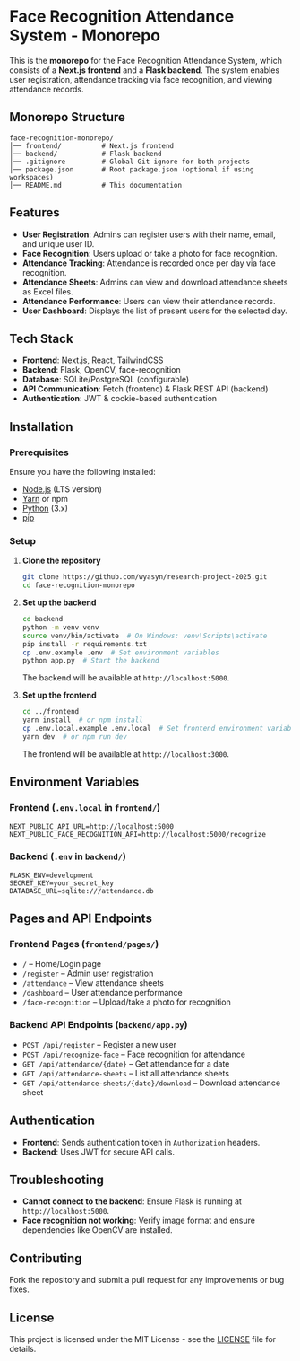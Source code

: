 # Face Recognition Attendance System - Monorepo

This is the **monorepo** for the Face Recognition Attendance System, which consists of a **Next.js frontend** and a **Flask backend**. The system enables user registration, attendance tracking via face recognition, and viewing attendance records.

## Monorepo Structure

```plaintext
face-recognition-monorepo/
│── frontend/          # Next.js frontend
│── backend/           # Flask backend
│── .gitignore         # Global Git ignore for both projects
│── package.json       # Root package.json (optional if using workspaces)
│── README.md          # This documentation
```

## Features

- **User Registration**: Admins can register users with their name, email, and unique user ID.
- **Face Recognition**: Users upload or take a photo for face recognition.
- **Attendance Tracking**: Attendance is recorded once per day via face recognition.
- **Attendance Sheets**: Admins can view and download attendance sheets as Excel files.
- **Attendance Performance**: Users can view their attendance records.
- **User Dashboard**: Displays the list of present users for the selected day.

## Tech Stack

- **Frontend**: Next.js, React, TailwindCSS
- **Backend**: Flask, OpenCV, face-recognition
- **Database**: SQLite/PostgreSQL (configurable)
- **API Communication**: Fetch (frontend) & Flask REST API (backend)
- **Authentication**: JWT & cookie-based authentication

## Installation

### Prerequisites

Ensure you have the following installed:

- [Node.js](https://nodejs.org/) (LTS version)
- [Yarn](https://classic.yarnpkg.com/en/docs/install) or npm
- [Python](https://www.python.org/) (3.x)
- [pip](https://pip.pypa.io/en/stable/)

### Setup

1. **Clone the repository**

   ```bash
   git clone https://github.com/wyasyn/research-project-2025.git
   cd face-recognition-monorepo
   ```

2. **Set up the backend**

   ```bash
   cd backend
   python -m venv venv
   source venv/bin/activate  # On Windows: venv\Scripts\activate
   pip install -r requirements.txt
   cp .env.example .env  # Set environment variables
   python app.py  # Start the backend
   ```

   The backend will be available at `http://localhost:5000`.

3. **Set up the frontend**

   ```bash
   cd ../frontend
   yarn install  # or npm install
   cp .env.local.example .env.local  # Set frontend environment variables
   yarn dev  # or npm run dev
   ```

   The frontend will be available at `http://localhost:3000`.

## Environment Variables

### **Frontend (`.env.local` in `frontend/`)**

```plaintext
NEXT_PUBLIC_API_URL=http://localhost:5000
NEXT_PUBLIC_FACE_RECOGNITION_API=http://localhost:5000/recognize
```

### **Backend (`.env` in `backend/`)**

```plaintext
FLASK_ENV=development
SECRET_KEY=your_secret_key
DATABASE_URL=sqlite:///attendance.db
```

## Pages and API Endpoints

### **Frontend Pages (`frontend/pages/`)**

- `/` – Home/Login page
- `/register` – Admin user registration
- `/attendance` – View attendance sheets
- `/dashboard` – User attendance performance
- `/face-recognition` – Upload/take a photo for recognition

### **Backend API Endpoints (`backend/app.py`)**

- `POST /api/register` – Register a new user
- `POST /api/recognize-face` – Face recognition for attendance
- `GET /api/attendance/{date}` – Get attendance for a date
- `GET /api/attendance-sheets` – List all attendance sheets
- `GET /api/attendance-sheets/{date}/download` – Download attendance sheet

## Authentication

- **Frontend**: Sends authentication token in `Authorization` headers.
- **Backend**: Uses JWT for secure API calls.

## Troubleshooting

- **Cannot connect to the backend**: Ensure Flask is running at `http://localhost:5000`.
- **Face recognition not working**: Verify image format and ensure dependencies like OpenCV are installed.

## Contributing

Fork the repository and submit a pull request for any improvements or bug fixes.

## License

This project is licensed under the MIT License - see the [LICENSE](LICENSE) file for details.
